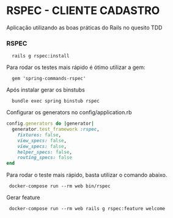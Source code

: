 # RSPEC - CLIENTE CADASTRO  
Aplicação utilizando as boas práticas do Rails no quesito TDD

### RSPEC

```
  rails g rspec:install
```

Para rodar os testes mais rápido é ótimo utilizar a gem:

```
  gem 'spring-commands-rspec'
```
Após instalar gerar os binstubs

```
  bundle exec spring binstub rspec
```

Configurar os generators no config/application.rb

```ruby
config.generators do |generator|
  generator.test_framework :rspec,
    fixtures: false,
    view_specs: false,
    view_specs: false,
    helper_specs: false,
    routing_specs: false
end

```
Para rodar o teste mais rápido, basta utilizar o comando abaixo.

```
 docker-compose run --rm web bin/rspec
```

Gerar feature

```
 docker-compose run --rm web rails g rspec:feature welcome
``` 